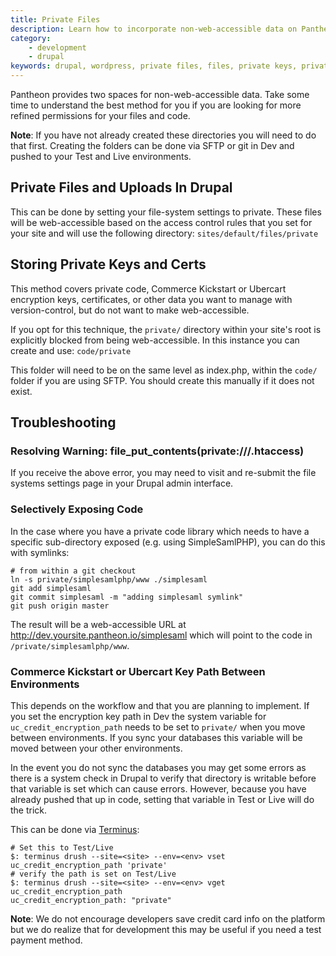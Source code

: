 ```yaml
---
title: Private Files
description: Learn how to incorporate non-web-accessible data on Pantheon's platform.
category:
    - development
    - drupal
keywords: drupal, wordpress, private files, files, private keys, private
---
```

Pantheon provides two spaces for non-web-accessible data. Take some time to understand the best method for you if you are looking for more refined permissions for your files and code.
<div class="alert alert-warning" role="alert">
<strong>Note</strong>: If you have not already created these directories you will need to do that first. Creating the folders can be done via SFTP or git in Dev and pushed to your Test and Live environments.</div>

## Private Files and Uploads In Drupal

This can be done by setting your file-system settings to private. These files will be web-accessible based on the access control rules that you set for your site and will use the following directory: `sites/default/files/private`

## Storing Private Keys and Certs

This method covers private code, Commerce Kickstart or Ubercart encryption keys, certificates, or other data you want to manage with version-control, but do not want to make web-accessible.

If you opt for this technique, the `private/` directory within your site's root is explicitly blocked from being web-accessible. In this instance you can create and use: `code/private`

This folder will need to be on the same level as index.php, within the `code/` folder if you are using SFTP. You should create this manually if it does not exist.

## Troubleshooting

### Resolving Warning: file_put_contents(private:///.htaccess)

If you receive the above error, you may need to visit and re-submit the file systems settings page in your Drupal admin interface.

### Selectively Exposing Code

In the case where you have a private code library which needs to have a specific sub-directory exposed (e.g. using SimpleSamlPHP), you can do this with symlinks:

    # from within a git checkout
    ln -s private/simplesamlphp/www ./simplesaml
    git add simplesaml
    git commit simplesaml -m "adding simplesaml symlink"
    git push origin master

The result will be a web-accessible URL at http://dev.yoursite.pantheon.io/simplesaml which will point to the code in `/private/simplesamlphp/www`.

### Commerce Kickstart or Ubercart Key Path Between Environments

This depends on the workflow and that you are planning to implement. If you set the encryption key path in Dev the system variable for `uc_credit_encryption_path` needs to be set to `private/` when you move between environments. If you sync your databases this variable will be moved between your other environments.

In the event you do not sync the databases you may get some errors as there is a system check in Drupal to verify that directory is writable before that variable is set which can cause errors. However, because you have already pushed that up in code, setting that variable in Test or Live will do the trick.

This can be done via [Terminus](https://github.com/pantheon-systems/cli):

```nohighlight
# Set this to Test/Live
$: terminus drush --site=<site> --env=<env> vset uc_credit_encryption_path 'private'
# verify the path is set on Test/Live
$: terminus drush --site=<site> --env=<env> vget uc_credit_encryption_path
uc_credit_encryption_path: "private"
```

<div class="alert alert-info" role="alert">
<strong>Note</strong>: We do not encourage developers save credit card info on the platform but we do realize that for development this may be useful if you need a test payment method.
</div>
